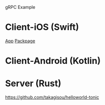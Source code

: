 gRPC Example

# Client-iOS (Swift)

[App](https://github.com/takagisou/grpc-swift-sample)
[Packpage](https://github.com/takagisou/HelloGRPC)

# Client-Android (Kotlin)


# Server (Rust)

https://github.com/takagisou/helloworld-tonic

